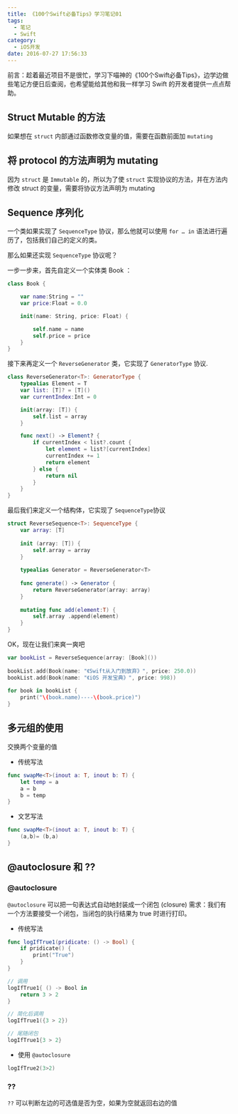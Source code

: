 ```yaml
---
title: 《100个Swift必备Tips》学习笔记01
tags:
  - 笔记
  - Swift
category:
  - iOS开发
date: 2016-07-27 17:56:33
---
```


前言：趁着最近项目不是很忙，学习下喵神的《100个Swift必备Tips》，边学边做些笔记方便日后查阅，也希望能给其他和我一样学习 Swift 的开发者提供一点点帮助。

## Struct Mutable 的方法
如果想在 `struct` 内部通过函数修改变量的值，需要在函数前面加 `mutating`

## 将 protocol 的方法声明为 mutating
因为 `struct` 是 `Immutable` 的，所以为了使 `struct` 实现协议的方法，并在方法内修改 struct 的变量，需要将协议方法声明为 mutating

## Sequence 序列化
一个类如果实现了 `SequenceType` 协议，那么他就可以使用 `for … in` 语法进行遍历了，包括我们自己的定义的类。

那么如果还实现 `SequenceType` 协议呢？
<!--more-->
一步一步来，首先自定义一个实体类 Book ：     

``` swift
class Book {

    var name:String = ""
    var price:Float = 0.0

    init(name: String, price: Float) {

        self.name = name
        self.price = price
    }
}
```

接下来再定义一个 `ReverseGenerator` 类，它实现了 `GeneratorType` 协议.      

``` swift
class ReverseGenerator<T>: GeneratorType {
    typealias Element = T
    var list: [T]? = [T]()
    var currentIndex:Int = 0

    init(array: [T]) {
        self.list = array
    }

    func next() -> Element? {
        if currentIndex < list?.count {
            let element = list?[currentIndex]
            currentIndex += 1
            return element
        } else {
            return nil
        }
    }
}
```
最后我们来定义一个结构体，它实现了 `SequenceType`协议


``` swift
struct ReverseSequence<T>: SequenceType {
    var array: [T]
    
    init (array: [T]) {
        self.array = array
    }
    
    typealias Generator = ReverseGenerator<T>
    
    func generate() -> Generator {
        return ReverseGenerator(array: array)
    }
    
    mutating func add(element:T) {
        self.array .append(element)
    }
}
```

OK，现在让我们来爽一爽吧

``` swift
var bookList = ReverseSequence(array: [Book]())
    
bookList.add(Book(name: "《Swift从入门到放弃》", price: 250.0))
bookList.add(Book(name: "《iOS 开发宝典》", price: 998))
        
for book in bookList {
    print("\(book.name)----\(book.price)")
}
```

## 多元组的使用
交换两个变量的值

* 传统写法

``` swift
func swapMe<T>(inout a: T, inout b: T) {
    let temp = a
    a = b
    b = temp
}
```

* 文艺写法

``` swift
func swapMe<T>(inout a: T, inout b: T) {
    (a,b)= (b,a)
}
```

## @autoclosure 和 ??
### @autoclosure
`@autoclosure` 可以把一句表达式自动地封装成一个闭包 (closure)
需求：我们有一个方法要接受一个闭包，当闭包的执行结果为 true 时进行打印。

* 传统写法

```swift
func logIfTrue1(pridicate: () -> Bool) {
	if pridicate() {
		print("True")
	}
}

// 调用
logIfTrue1{ () -> Bool in
	return 3 > 2
}

// 简化后调用
logIfTrue1({3 > 2})

// 尾随闭包
logIfTrue1{3 > 2}
```

* 使用 `@autoclosure`

```swift
logIfTrue2(3>2)
```

### ??
`??` 可以判断左边的可选值是否为空，如果为空就返回右边的值


